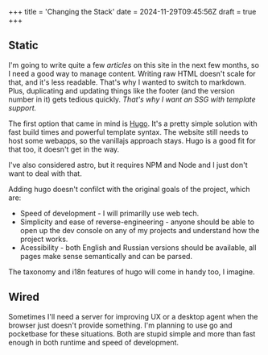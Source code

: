 +++
title = 'Changing the Stack'
date = 2024-11-29T09:45:56Z
draft = true
+++

## Static

I'm going to write quite a few _articles_ on this site in the next few months, so I need a good way
to manage content. Writing raw HTML doesn't scale for that, and it's less readable. That's why
I wanted to switch to markdown. Plus, duplicating and updating things like the footer
(and the version number in it) gets tedious quickly. _That's why I want an SSG with template support._

The first option that came in mind is [Hugo](https://gohugo.io). It's a pretty simple solution
with fast build times and powerful template syntax. The website still needs to host some webapps, so
the vanillajs approach stays. Hugo is a good fit for that too, it doesn't get in the way.

I've also considered astro, but it requires NPM and Node and I just don't want to deal with that.

Adding hugo doesn't confilct with the original goals of the project, which are:

- Speed of development - I will primarilly use web tech.
- Simplicity and ease of reverse-engineering - anyone should be able to open up the dev console on
  any of my projects and understand how the project works.
- Acessibility - both English and Russian versions should be available, all pages make sense
  semantically and can be parsed.

The taxonomy and i18n features of hugo will come in handy too, I imagine.

## Wired

Sometimes I'll need a server for improving UX or a desktop agent when the browser just doesn't provide
something. I'm planning to use go and pocketbase for these situations. Both are stupid simple and more
than fast enough in both runtime and speed of development.
